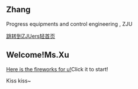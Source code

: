 ## Zhang

Progress equipments and control engineering , ZJU

[跳转到ZJUers轻首页](https://zjuers.com/)

## Welcome!Ms.Xu 

[Here is the fireworks for u!](https://fireworks.nianbroken.top)Click it to start!

Kiss kiss~

